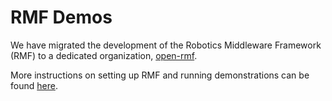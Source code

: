 # RMF Demos

We have migrated the development of the Robotics Middleware Framework (RMF) to a dedicated organization, [open-rmf](https://github.com/open-rmf).

More instructions on setting up RMF and running demonstrations can be found [here](https://github.com/open-rmf/rmf).

